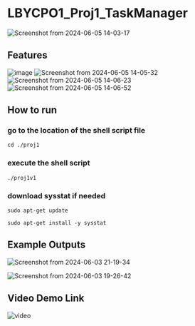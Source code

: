 # LBYCPO1_Proj1_TaskManager
![Screenshot from 2024-06-05 14-03-17](https://github.com/kenaniscoding/LBYCPO1_Proj1_TaskManager/assets/112913035/3d4c3086-2a94-4fc1-80d3-245b14675cfb)
## Features
![image](https://github.com/kenaniscoding/LBYCPO1_Proj1_TaskManager/assets/112913035/df3cad11-eef6-4826-9e36-9c48344a6871)
![Screenshot from 2024-06-05 14-05-32](https://github.com/kenaniscoding/LBYCPO1_Proj1_TaskManager/assets/112913035/49e0dc2c-2601-437b-9209-3c471dac86cb)
![Screenshot from 2024-06-05 14-06-23](https://github.com/kenaniscoding/LBYCPO1_Proj1_TaskManager/assets/112913035/2fd93b0e-2aad-485a-97c9-5227e6a3d477)
![Screenshot from 2024-06-05 14-06-52](https://github.com/kenaniscoding/LBYCPO1_Proj1_TaskManager/assets/112913035/8f6797d4-1aeb-481d-870c-d787b245671c)
## How to run
### go to the location of the shell script file
```
cd ./proj1
```
### execute the shell script
```
./proj1v1
```
### download sysstat if needed
```
sudo apt-get update
```
```
sudo apt-get install -y sysstat
```
## Example Outputs
![Screenshot from 2024-06-03 21-19-34](https://github.com/kenaniscoding/LBYCPO1_Proj1_TaskManager/assets/112913035/42034ff2-79f3-44fa-9bd4-d15b080d7806)

![Screenshot from 2024-06-03 19-26-42](https://github.com/kenaniscoding/LBYCPO1_Proj1_TaskManager/assets/112913035/e3ea099f-c789-4332-b6ea-d986ee469479)
## Video Demo Link
![video](https://drive.google.com/file/d/1cli_Yeb8DqDk12YaYxn3znilC86kYJlJ/view?usp=sharing)
